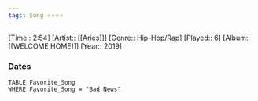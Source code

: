 ```yaml
---
tags: Song ⭐⭐⭐⭐ 
---
```

[Time:: 2:54]
[Artist:: [[Aries]]]
[Genre:: Hip-Hop/Rap]
[Played:: 6]
[Album:: [[WELCOME HOME]]]
[Year:: 2019]
### Dates
````dataview
TABLE Favorite_Song
WHERE Favorite_Song = "Bad News"
````